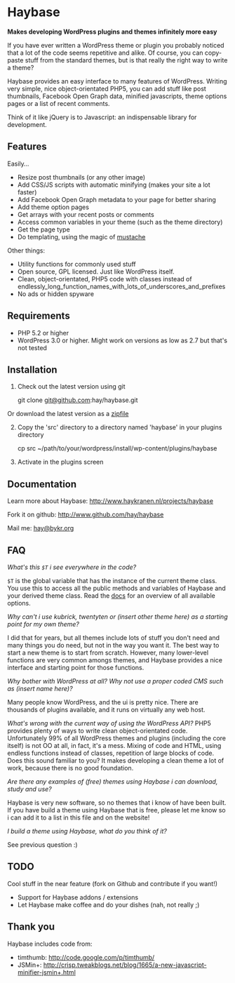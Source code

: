 Haybase
=======
**Makes developing WordPress plugins and themes infinitely more easy**

If you have ever written a WordPress theme or plugin you probably noticed that
a lot of the code seems repetitive and alike. Of course, you can copy-paste
stuff from the standard themes, but is that really the right way to write a theme?

Haybase provides an easy interface to many features of WordPress. Writing very
simple, nice object-orientated PHP5, you can add stuff like post thumbnails,
Facebook Open Graph data, minified javascripts, theme options pages or a
list of recent comments.

Think of it like jQuery is to Javascript: an indispensable library for development.

Features
--------
Easily…
* Resize post thumbnails (or any other image)
* Add CSS/JS scripts with automatic minifying (makes your site a lot faster)
* Add Facebook Open Graph metadata to your page for better sharing
* Add theme option pages
* Get arrays with your recent posts or comments
* Access common variables in your theme (such as the theme directory)
* Get the page type
* Do templating, using the magic of [mustache]

Other things:
* Utility functions for commonly used stuff
* Open source, GPL licensed. Just like WordPress itself.
* Clean, object-orientated, PHP5 code with classes instead of
  endlessly_long_function_names_with_lots_of_underscores_and_prefixes
* No ads or hidden spyware

Requirements
------------
* PHP 5.2 or higher
* WordPress 3.0 or higher. Might work on versions as low as 2.7 but that's not tested

Installation
------------
1. Check out the latest version using git

    git clone git@github.com:hay/haybase.git

Or download the latest version as a [zipfile]

2. Copy the 'src' directory to a directory named 'haybase' in your plugins directory

    cp src ~/path/to/your/wordpress/install/wp-content/plugins/haybase

3. Activate in the plugins screen

Documentation
-------------
Learn more about Haybase: http://www.haykranen.nl/projects/haybase

Fork it on github: http://www.github.com/hay/haybase

Mail me: hay@bykr.org

FAQ
---
*What's this `$T` i see everywhere in the code?*

`$T` is the global variable that has the instance of the current theme class.
You use this to access all the public methods and variables of Haybase and your
derived theme class. Read the [docs] for an overview of all available
options.

*Why can't i use kubrick, twentyten or (insert other theme here) as a starting
point for my own theme?*

I did that for years, but all themes include lots of stuff you don't need and
many things you do need, but not in the way you want it. The best way to start a
new theme is to start from scratch. However, many lower-level functions are
very common amongs themes, and Haybase provides a nice interface and starting
point for those functions.

*Why bother with WordPress at all? Why not use a proper coded CMS such as
(insert name here)?*

Many people know WordPress, and the ui is pretty nice. There are thousands of
plugins available, and it runs on virtually any web host.

*What's wrong with the current way of using the WordPress API?*
PHP5 provides plenty of ways to write clean object-orientated code.
Unfortunately 99% of all WordPress themes and plugins (including the core
itself) is not OO at all, in fact, it's a mess. Mixing of code and HTML, using
endless functions instead of classes, repetition of large blocks of code. Does
this sound familiar to you? It makes developing a clean theme a lot of work,
because there is no good foundation.

*Are there any examples of (free) themes using Haybase i can download, study
and use?*

Haybase is very new software, so no themes that i know of have been built.
If you have build a theme using Haybase that is free, please let me know so i
can add it to a list in this file and on the website!

*I build a theme using Haybase, what do you think of it?*

See previous question :)

TODO
----
Cool stuff in the near feature (fork on Github and contribute if you want!)

* Support for Haybase addons / extensions
* Let Haybase make coffee and do your dishes (nah, not really ;)

Thank you
---------
Haybase includes code from:

* timthumb: http://code.google.com/p/timthumb/
* JSMin+: http://crisp.tweakblogs.net/blog/1665/a-new-javascript-minifier-jsmin+.html

[docs]: http://www.haykranen.nl/projects/haybase
[jsonlint]: http://www.jsonlint.com
[zipfile]: http://github.com/hay/haybase/zipball/master
[mustache]: http://mustache.github.com/